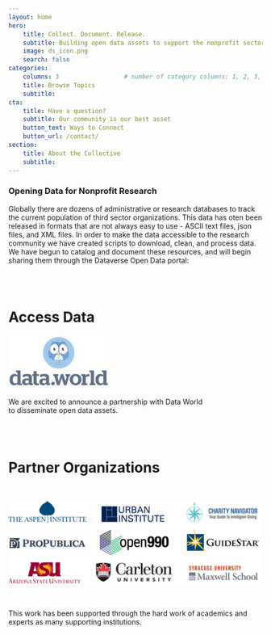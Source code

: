 ```yaml
---
layout: home
hero:
    title: Collect. Document. Release. 
    subtitle: Building open data assets to support the nonprofit sector.
    image: ds_icon.png
    search: false
categories:
    columns: 3                  # number of category columns; 1, 2, 3, 4
    title: Browse Topics
    subtitle:  
cta:
    title: Have a question?
    subtitle: Our community is our best asset
    button_text: Ways to Connect   
    button_url: /contact/ 
section:
    title: About the Collective
    subtitle: 
---
```



### Opening Data for Nonprofit Research

Globally there are dozens of administrative or research databases to track the current population of third sector organizations. This data has oten been released in formats that are not always easy to use - ASCII text files, json files, and XML files. In order to make the data accessible to the research community we have created scripts to download, clean, and process data. We have begun to catalog and document these resources, and will begin sharing them through the Dataverse Open Data portal:

<br>
<br>

# Access Data

<img src="/assets/posts/dataworld.jpg" width="200"><br>

We are excited to announce a partnership with Data World 
<br> to disseminate open data assets.

<br>
<br>


# Partner Organizations

<br>

<img src="/assets/posts/logos.png" width="700"><br>

<br>

This work has been supported through the hard work of academics and experts as many supporting institutions.

<br>



